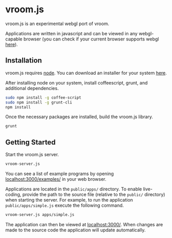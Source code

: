 # vroom.js

vroom.js is an experimental webgl port of vroom. 

Applications are written in javascript and can be viewed in any webgl-capable
browser (you can check if your current browser supports webgl
[here][webgl-check]).

[webgl-check]: http://doesmybrowsersupportwebgl.com


## Installation

vroom.js requires [node][node]. You can download an installer for
your system [here][node-download].

After installing node on your system, install coffeescript, grunt, and
additional dependencies.

   ```sh
   sudo npm install -g coffee-script
   sudo npm install -g grunt-cli
   npm install
   ```

Once the necessary packages are installed, build the vroom.js library.

   ```sh
   grunt
```

[node]: http://nodejs.org
[node-download]: http://nodejs.org/download/


## Getting Started

Start the vroom.js server.

   ```sh
   vroom-server.js
```

You can see a list of example programs by opening
[localhost:3000/examples/](http://localhost:3000/examples/) in your web browser.

Applications are located in the `public/apps/` directory.  To enable
live-coding, provide the path to the source file (relative to the `public/`
directory) when starting the server. For example, to run the application
`public/apps/simple.js` execute the following command.

   ```sh
   vroom-server.js apps/simple.js
   ```

The application can then be viewed at [localhost:3000/](http://localhost:3000/). When
changes are made to the source code the application will update automatically. 
